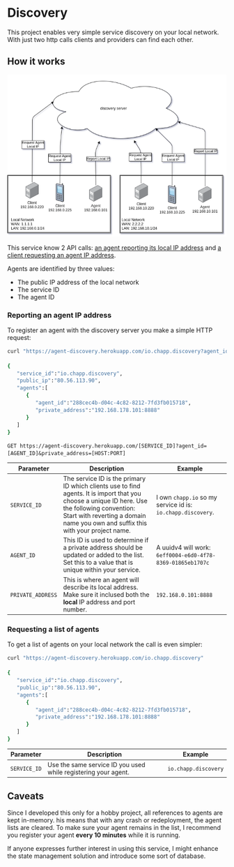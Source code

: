 # Discovery

This project enables very simple service discovery on your local network. With just two http calls clients and providers
can find each other.

## How it works

![Discovery Chart](./discovery.png)

This service know 2 API calls: [an agent reporting its local IP address](#call-report-ip) and [a client requesting an agent IP address](#call-request-ip).

Agents are identified by three values:
 - The public IP address of the local network
 - The service ID
 - The agent ID

### <a name="call-report-ip"></a>Reporting an agent IP address

To register an agent with the discovery server you make a simple HTTP request:

```bash
curl "https://agent-discovery.herokuapp.com/io.chapp.discovery?agent_id=288cec4b-d04c-4c82-8212-7fd3fb015718&private_address=192.168.178.101:8888"

{
   "service_id":"io.chapp.discovery",
   "public_ip":"80.56.113.90",
   "agents":[
      {
         "agent_id":"288cec4b-d04c-4c82-8212-7fd3fb015718",
         "private_address":"192.168.178.101:8888"
      }
   ]
}
```

`GET https://agent-discovery.herokuapp.com/[SERVICE_ID]?agent_id=[AGENT_ID]&private_address=[HOST:PORT]`

| Parameter         | Description | Example |
| ----------------- | ----------- | ------- |
| `SERVICE_ID`      | The service ID is the primary ID which clients use to find agents. It is import that you choose a unique ID here. Use the following convention: Start with reverting a domain name you own and suffix this with your project name. | I own `chapp.io` so my service id is: `io.chapp.discovery`. |
| `AGENT_ID`        | This ID is used to determine if a private address should be updated or added to the list. Set this to a value that is unique within your service. | A uuidv4 will work: `6eff0004-e6d0-4f78-8369-01865eb1707c` |
| `PRIVATE_ADDRESS` | This is where an agent will describe its local address. Make sure it inclused both the **local** IP address and port number. | `192.168.0.101:8888` |

### <a name="call-request-ip"></a>Requesting a list of agents

To get a list of agents on your local network the call is even simpler:

```bash
curl "https://agent-discovery.herokuapp.com/io.chapp.discovery"

{
   "service_id":"io.chapp.discovery",
   "public_ip":"80.56.113.90",
   "agents":[
      {
         "agent_id":"288cec4b-d04c-4c82-8212-7fd3fb015718",
         "private_address":"192.168.178.101:8888"
      }
   ]
}
```

| Parameter         | Description                                                     | Example              |
| ----------------- | --------------------------------------------------------------- | -------------------- |
| `SERVICE_ID`      |  Use the same service ID you used while registering your agent. | `io.chapp.discovery` |

## Caveats

Since I developed this only for a hobby project, all references to agents are kept in-memory.
his means that with any crash or redeployment, the agent lists are cleared.
To make sure your agent remains in the list, I recommend you register your agent **every 10 minutes** while it is running.

If anyone expresses further interest in using this service, I might enhance the state management solution and introduce some sort of database.